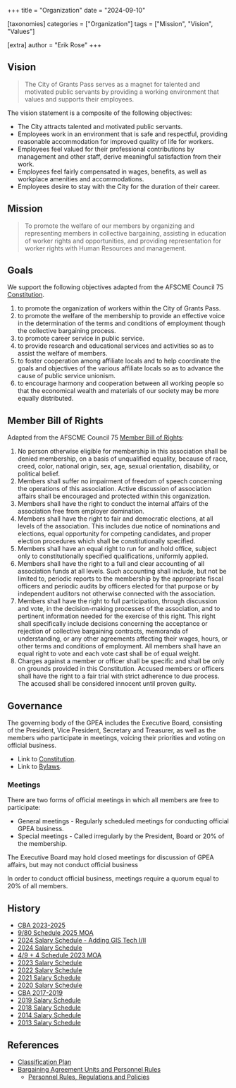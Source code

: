 +++
title = "Organization"
date = "2024-09-10"

[taxonomies]
categories = ["Organization"]
tags = ["Mission", "Vision", "Values"]

[extra]
author = "Erik Rose"
+++

## Vision ##

> The City of Grants Pass serves as a magnet for talented and motivated public servants by providing a working environment that values and supports their employees.

The vision statement is a composite of the following objectives:

* The City attracts talented and motivated public servants.
* Employees work in an environment that is safe and respectful, providing reasonable accommodation for improved quality of life for workers.
* Employees feel valued for their professional contributions by management and other staff, derive meaningful satisfaction from their work.
* Employees feel fairly compensated in wages, benefits, as well as workplace amenities and accommodations.
* Employees desire to stay with the City for the duration of their career.

## Mission ##

> To promote the welfare of our members by organizing and representing members in collective bargaining, assisting in education of worker rights and opportunities, and providing representation for worker rights with Human Resources and management.

## Goals ##

We support the following objectives adapted from the AFSCME Council 75 [Constitution](https://actionnetwork.org/user_files/user_files/000/104/332/original/2024_Constitution_Oregon_AFSCME_Council_75_.pdf).

1. to promote the organization of workers within the City of Grants Pass.
1. to promote the welfare of the membership to provide an effective voice in the determination of the terms and conditions of employment though the collective bargaining process.
1. to promote career service in public service.
1. to provide research and educational services and activities so as to assist the welfare of members.
1. to foster cooperation among affiliate locals and to help coordinate the goals and objectives of the various affiliate locals so as to advance the cause of public service unionism.
1. to encourage harmony and cooperation between all working people so that the economical wealth and materials of our society may be more equally distributed.

## Member Bill of Rights

Adapted from the AFSCME Council 75 [Member Bill of Rights](https://www.oregonafscme.org/afscme-oregon/resources-afscme-constitution):

1. No person otherwise eligible for membership in this association shall be denied membership, on a basis of unqualified equality, because of race, creed, color, national origin, sex, age, sexual orientation, disability, or political belief.
1. Members shall suffer no impairment of freedom of speech concerning the operations of this association. Active discussion of association affairs shall be encouraged and protected within this organization.
1. Members shall have the right to conduct the internal affairs of the association free from employer domination.
1. Members shall have the right to fair and democratic elections, at all levels of the association. This includes due notice of nominations and elections, equal opportunity for competing candidates, and proper election procedures which shall be constitutionally specified.
1. Members shall have an equal right to run for and hold office, subject only to constitutionally specified qualifications, uniformly applied.
1. Members shall have the right to a full and clear accounting of all association funds at all levels. Such accounting shall include, but not be limited to, periodic reports to the membership by the appropriate fiscal officers and periodic audits by officers elected for that purpose or by independent auditors not otherwise connected with the association.
1. Members shall have the right to full participation, through discussion and vote, in the decision-making processes of the association, and to pertinent information needed for the exercise of this right. This right shall specifically include decisions concerning the acceptance or rejection of collective bargaining contracts, memoranda of understanding, or any other agreements affecting their wages, hours, or other terms and conditions of employment. All members shall have an equal right to vote and each vote cast shall be of equal weight.
1. Charges against a member or officer shall be specific and shall be only on grounds provided in this Constitution. Accused members or officers shall have the right to a fair trial with strict adherence to due process. The accused shall be considered innocent until proven guilty.

## Governance ##

The governing body of the GPEA includes the Executive Board, consisting of the President, Vice President, Secretary and Treasurer, as well as the members who participate in meetings, voicing their priorities and voting on official business.

* Link to [Constitution](../constitution).
* Link to [Bylaws](../bylaws).

### Meetings

There are two forms of official meetings in which all members are free to participate:

* General meetings - Regularly scheduled meetings for conducting official GPEA business.
* Special meetings - Called irregularly by the President, Board or 20% of the membership.

The Executive Board may hold closed meetings for discussion of GPEA affairs, but may not conduct official business

In order to conduct official business, meetings require a quorum equal to 20% of all members.

## History ##

* [CBA 2023-2025](https://www.grantspassoregon.gov/DocumentCenter/View/10367/GPEA-CBA-January-1-2023-to-December-31-2025)
* [9/80 Schedule 2025 MOA](https://www.grantspassoregon.gov/DocumentCenter/View/27174/GPEA-MOA-9-80-Schedule-Option-Expires-12312025)
* [2024 Salary Schedule - Adding GIS Tech I/II](https://www.grantspassoregon.gov/DocumentCenter/View/32756/2024-Grants-Pass-Employee-Association-GPEA-Add-GIS-Tech-II-Effective-7123?bidId=)
* [2024 Salary Schedule](https://www.grantspassoregon.gov/DocumentCenter/View/34580/2024-Grants-Pass-Employee-Association-GPEA-Effective-712024?bidId=)
* [4/9 + 4 Schedule 2023 MOA](https://www.grantspassoregon.gov/DocumentCenter/View/24718/GPEA-MOA-4-9-plus-4-Expires-8-1-2023)
* [2023 Salary Schedule](https://www.grantspassoregon.gov/DocumentCenter/View/27951/2023-Grants-Pass-Employee-Association-GPEA-Effective-712023?bidId=)
* [2022 Salary Schedule](https://www.grantspassoregon.gov/DocumentCenter/View/24552/2022-Grants-Pass-Employee-Association-GPEA-Effective-712022?bidId=)
* [2021 Salary Schedule](https://www.grantspassoregon.gov/DocumentCenter/View/22574/2021-Grants-Pass-Employee-Association-GPEA-Effective-7121?bidId=)
* [2020 Salary Schedule](https://www.grantspassoregon.gov/DocumentCenter/View/20748/2020-Grants-Pass-Employee-Association-GPEA-Effective-7120?bidId=)
* [CBA 2017-2019](https://www.grantspassoregon.gov/DocumentCenter/View/177/GPEA-PDF?bidId=)
* [2019 Salary Schedule](https://www.grantspassoregon.gov/DocumentCenter/View/14520/2019-Grants-Pass-Employee-Association-GPEA-Effective-1119-PDF?bidId=)
* [2018 Salary Schedule](https://www.grantspassoregon.gov/DocumentCenter/View/13306/2018-Grants-Pass-Employee-Association-GPEA-Effective-7118-PDF?bidId=)
* [2014 Salary Schedule](https://www.grantspassoregon.gov/DocumentCenter/View/282/2014-Grants-Pass-Employees-Association-GPEA-PDF?bidId=)
* [2013 Salary Schedule](https://www.grantspassoregon.gov/DocumentCenter/View/276/2013-Grants-Pass-Employees-Association-GPEA-PDF?bidId=)

## References ##

* [Classification Plan](https://www.grantspassoregon.gov/191/Classification-Plan)
* [Bargaining Agreement Units and Personnel Rules](https://www.grantspassoregon.gov/187/Bargaining-Unit-Agreements-Personnel-Rul)
  * [Personnel Rules, Regulations and Policies](https://www.grantspassoregon.gov/DocumentCenter/View/128/Personnel-Rules-Regulations--Policies-PDF)

